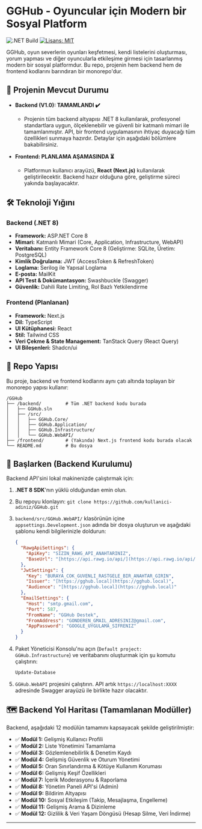 # GGHub - Oyuncular için Modern bir Sosyal Platform

![.NET Build](https://github.com/github/docs/actions/workflows/build.yml/badge.svg)
[![Lisans: MIT](https://img.shields.io/badge/Lisans-MIT-yellow.svg)](https://opensource.org/licenses/MIT)

GGHub, oyun severlerin oyunları keşfetmesi, kendi listelerini oluşturması, yorum yapması ve diğer oyuncularla etkileşime girmesi için tasarlanmış modern bir sosyal platformdur. Bu repo, projenin hem backend hem de frontend kodlarını barındıran bir monorepo'dur.

## 🚧 Projenin Mevcut Durumu

* **Backend (V1.0): TAMAMLANDI ✔️**
    * Projenin tüm backend altyapısı .NET 8 kullanılarak, profesyonel standartlara uygun, ölçeklenebilir ve güvenli bir katmanlı mimari ile tamamlanmıştır. API, bir frontend uygulamasının ihtiyaç duyacağı tüm özellikleri sunmaya hazırdır. Detaylar için aşağıdaki bölümlere bakabilirsiniz.

* **Frontend: PLANLAMA AŞAMASINDA ⏳**
    * Platformun kullanıcı arayüzü, **React (Next.js)** kullanılarak geliştirilecektir. Backend hazır olduğuna göre, geliştirme süreci yakında başlayacaktır.

## 🛠️ Teknoloji Yığını

### Backend (.NET 8)

* **Framework:** ASP.NET Core 8
* **Mimari:** Katmanlı Mimari (Core, Application, Infrastructure, WebAPI)
* **Veritabanı:** Entity Framework Core 8 (Geliştirme: SQLite, Üretim: PostgreSQL)
* **Kimlik Doğrulama:** JWT (AccessToken & RefreshToken)
* **Loglama:** Serilog ile Yapısal Loglama
* **E-posta:** MailKit
* **API Test & Dokümantasyon:** Swashbuckle (Swagger)
* **Güvenlik:** Dahili Rate Limiting, Rol Bazlı Yetkilendirme

### Frontend (Planlanan)

* **Framework:** Next.js
* **Dil:** TypeScript
* **UI Kütüphanesi:** React
* **Stil:** Tailwind CSS
* **Veri Çekme & State Management:** TanStack Query (React Query)
* **UI Bileşenleri:** Shadcn/ui

## 📂 Repo Yapısı

Bu proje, backend ve frontend kodlarını aynı çatı altında toplayan bir monorepo yapısı kullanır:

```
/GGHub
├── /backend/         # Tüm .NET backend kodu burada
│   ├── GGHub.sln
│   ├── /src/
│   │   ├── GGHub.Core/
│   │   ├── GGHub.Application/
│   │   ├── GGHub.Infrastructure/
│   │   └── GGHub.WebAPI/
├── /frontend/        # (Yakında) Next.js frontend kodu burada olacak
└── README.md         # Bu dosya
```

## 🚀 Başlarken (Backend Kurulumu)

Backend API'sini lokal makinenizde çalıştırmak için:

1.  **.NET 8 SDK**'nın yüklü olduğundan emin olun.
2.  Bu repoyu klonlayın: `git clone https://github.com/kullanici-adiniz/GGHub.git`
3.  `backend/src/GGHub.WebAPI/` klasörünün içine `appsettings.Development.json` adında bir dosya oluşturun ve aşağıdaki şablonu kendi bilgilerinizle doldurun:

    ```json
    {
      "RawgApiSettings": {
        "ApiKey": "SIZIN_RAWG_API_ANAHTARINIZ",
        "BaseUrl": "[https://api.rawg.io/api/](https://api.rawg.io/api/)"
      },
      "JwtSettings": {
        "Key": "BURAYA_COK_GUVENLI_RASTGELE_BIR_ANAHTAR_GIRIN",
        "Issuer": "[https://gghub.local](https://gghub.local)",
        "Audience": "[https://gghub.local](https://gghub.local)"
      },
      "EmailSettings": {
        "Host": "smtp.gmail.com",
        "Port": 587,
        "FromName": "GGHub Destek",
        "FromAddress": "GONDEREN_GMAIL_ADRESINIZ@gmail.com",
        "AppPassword": "GOOGLE_UYGULAMA_SIFRENIZ"
      }
    }
    ```
4.  Paket Yöneticisi Konsolu'nu açın (`Default project: GGHub.Infrastructure`) ve veritabanını oluşturmak için şu komutu çalıştırın:
    ```powershell
    Update-Database
    ```
5.  `GGHub.WebAPI` projesini çalıştırın. API artık `https://localhost:XXXX` adresinde Swagger arayüzü ile birlikte hazır olacaktır.

## 🗺️ Backend Yol Haritası (Tamamlanan Modüller)

Backend, aşağıdaki 12 modülün tamamını kapsayacak şekilde geliştirilmiştir:
- ✅ **Modül 1:** Gelişmiş Kullanıcı Profili
- ✅ **Modül 2:** Liste Yönetimini Tamamlama
- ✅ **Modül 3:** Gözlemlenebilirlik & Denetim Kaydı
- ✅ **Modül 4:** Gelişmiş Güvenlik ve Oturum Yönetimi
- ✅ **Modül 5:** Oran Sınırlandırma & Kötüye Kullanım Koruması
- ✅ **Modül 6:** Gelişmiş Keşif Özellikleri
- ✅ **Modül 7:** İçerik Moderasyonu & Raporlama
- ✅ **Modül 8:** Yönetim Paneli API'si (Admin)
- ✅ **Modül 9:** Bildirim Altyapısı
- ✅ **Modül 10:** Sosyal Etkileşim (Takip, Mesajlaşma, Engelleme)
- ✅ **Modül 11:** Gelişmiş Arama & Dizinleme
- ✅ **Modül 12:** Gizlilik & Veri Yaşam Döngüsü (Hesap Silme, Veri İndirme)

---
